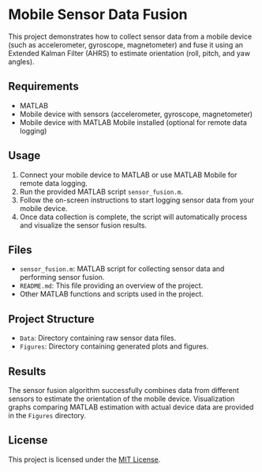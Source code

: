 # Mobile Sensor Data Fusion

This project demonstrates how to collect sensor data from a mobile device (such as accelerometer, gyroscope, magnetometer) and fuse it using an Extended Kalman Filter (AHRS) to estimate orientation (roll, pitch, and yaw angles).

## Requirements

- MATLAB
- Mobile device with sensors (accelerometer, gyroscope, magnetometer)
- Mobile device with MATLAB Mobile installed (optional for remote data logging)

## Usage

1. Connect your mobile device to MATLAB or use MATLAB Mobile for remote data logging.
2. Run the provided MATLAB script `sensor_fusion.m`.
3. Follow the on-screen instructions to start logging sensor data from your mobile device.
4. Once data collection is complete, the script will automatically process and visualize the sensor fusion results.

## Files

- `sensor_fusion.m`: MATLAB script for collecting sensor data and performing sensor fusion.
- `README.md`: This file providing an overview of the project.
- Other MATLAB functions and scripts used in the project.

## Project Structure

- `Data`: Directory containing raw sensor data files.
- `Figures`: Directory containing generated plots and figures.

## Results

The sensor fusion algorithm successfully combines data from different sensors to estimate the orientation of the mobile device. Visualization graphs comparing MATLAB estimation with actual device data are provided in the `Figures` directory.

## License

This project is licensed under the [MIT License](LICENSE).
